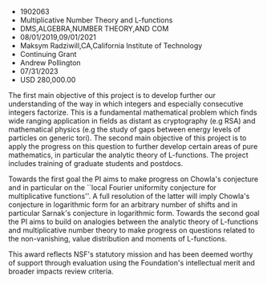 
* 1902063
* Multiplicative Number Theory and L-functions
* DMS,ALGEBRA,NUMBER THEORY,AND COM
* 08/01/2019,09/01/2021
* Maksym Radziwill,CA,California Institute of Technology
* Continuing Grant
* Andrew Pollington
* 07/31/2023
* USD 280,000.00

The first main objective of this project is to develop further our understanding
of the way in which integers and especially consecutive integers factorize. This
is a fundamental mathematical problem which finds wide ranging application in
fields as distant as cryptography (e.g RSA) and mathematical physics (e.g the
study of gaps between energy levels of particles on generic tori). The second
main objective of this project is to apply the progress on this question to
further develop certain areas of pure mathematics, in particular the analytic
theory of L-functions. The project includes training of graduate students and
postdocs.

Towards the first goal the PI aims to make progress on Chowla's conjecture and
in particular on the ``local Fourier uniformity conjecture for multiplicative
functions''. A full resolution of the latter will imply Chowla's conjecture in
logarithmic form for an arbitrary number of shifts and in particular Sarnak's
conjecture in logarithmic form. Towards the second goal the PI aims to build on
analogies between the analytic theory of L-functions and multiplicative number
theory to make progress on questions related to the non-vanishing, value
distribution and moments of L-functions.

This award reflects NSF's statutory mission and has been deemed worthy of
support through evaluation using the Foundation's intellectual merit and broader
impacts review criteria.
